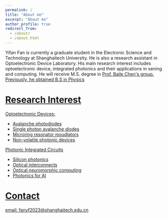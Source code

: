 ```yaml
---
permalink: /
title: "About me"
excerpt: "About me"
author_profile: true
redirect_from: 
  - /about/
  - /about.html
---
```


Yifan Fan is currently a graduate student in the Electronic Science and Technology at Shanghaitech University. He is also a research assistant in Optoelectronic Device Laboratory. His main research interest includes optoelectronic device, integrated photonics and their applications in sening and computing. He will receive M.S. degree in <a href="https://faculty.sist.shanghaitech.edu.cn/faculty/chenbl/#about"> Prof. Baile Chen's group. Previously, he obtained B.S in Physics 

Research Interest
======
Optoelectronic Devices:
  * Avalanche photodiodes
  * Single photon avalanche diodes
  * Microring resonator moudlators
  * Non-volatile photonic devices

Photonic Integrated Circuits
  * Silicon photonics
  * Optical interconnects
  * Optical neuromorphic computing
  * Photonics for AI

Contact
======
email: fanyf2023@shanghaitech.edu.cn

